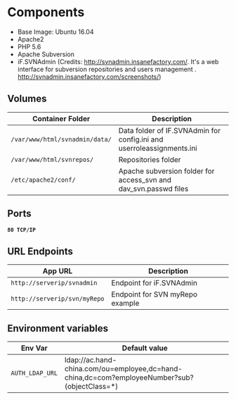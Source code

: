 # Components
* Base Image: Ubuntu 16.04
* Apache2
* PHP 5.6
* Apache Subversion
* iF.SVNAdmin (Credits: http://svnadmin.insanefactory.com/. It's a web interface for subversion repositories and users management . http://svnadmin.insanefactory.com/screenshots/)

## Volumes

| Container Folder               | Description                                                                   |
| ------------------------------ | ----------------------------------------------------------------------------- |
| `/var/www/html/svnadmin/data/` | Data folder of IF.SVNAdmin for config.ini and userroleassignments.ini         |
| `/var/www/html/svnrepos/`      | Repositories folder                                                           |
| `/etc/apache2/conf/`           | Apache subversion folder for access_svn and dav_svn.passwd files              |

## Ports
**`80 TCP/IP`**

## URL Endpoints

| App URL                                   | Description                     |
| ----------------------------------------- | ------------------------------- |
| `http://serverip/svnadmin`                | Endpoint for iF.SVNAdmin        |
| `http://serverip/svn/myRepo`              | Endpoint for SVN myRepo example |

## Environment variables

| Env Var            | Default value               |
| ------------------ | --------------------------- |
| `AUTH_LDAP_URL`    | ldap://ac.hand-china.com/ou=employee,dc=hand-china,dc=com?employeeNumber?sub?(objectClass=*) |